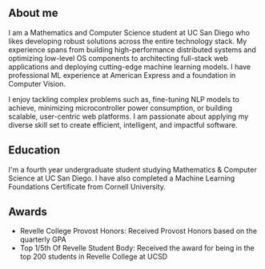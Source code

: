 ## **About me**
I am a Mathematics and Computer Science student at UC San Diego who likes developing robust solutions across the entire technology stack. My experience spans from building high-performance distributed systems and optimizing low-level OS components to architecting full-stack web applications and deploying cutting-edge machine learning models. I have professional ML experience at American Express and a foundation in Computer Vision. 

I enjoy tackling complex problems such as, fine-tuning NLP models to achieve, minimizing microcontroller power consumption, or building scalable, user-centric web platforms. I am passionate about applying my diverse skill set to create efficient, intelligent, and impactful software.

## Education
I'm a fourth year undergraduate student studying Mathematics & Computer Science at UC San Diego. 
I have also completed a Machine Learning Foundations Certificate from Cornell University.

## Awards
* Revelle College Provost Honors: Received Provost Honors based on the quarterly GPA
* Top 1/5th Of Revelle Student Body: Received the award for being in the top 200 students in Revelle College at UCSD
